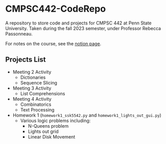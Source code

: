 # CMPSC442-CodeRepo
A repository to store code and projects for CMPSC 442 at Penn State University. Taken during the fall 2023 semester, under Professor Rebecca Passonneau.

For notes on the course, see the [notion page](https://achieved-damselfly-0d0.notion.site/CMPSC-442-AI-119d17b0d91a4df6953458ad8c46a73c?pvs=4).
## Projects List
- Meeting 2 Activity
  - Dictionaries
  - Sequence Slicing
- Meeting 3 Activity
  - List Comprehensions
- Meeting 4 Activity
  - Combinatorics
  - Text Processing
- Homework 1 (```homework1_ssk5542.py``` and ```homework1_lights_out_gui.py```)
  - Various logic problems including:
    - N-Queens problem
    - Lights out grid
    - Linear Disk Movement


